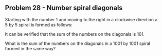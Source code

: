 ## Problem 28 - Number spiral diagonals

Starting with the number 1 and moving to the right in a clockwise direction a 5 by 5 spiral is formed as follows:




It can be verified that the sum of the numbers on the diagonals is 101.

What is the sum of the numbers on the diagonals in a 1001 by 1001 spiral formed in the same way?
